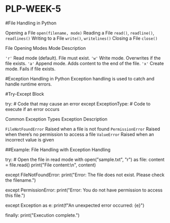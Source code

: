 # PLP-WEEK-5
#File Handling in Python


Opening a File `open(filename, mode)`
Reading a File    `read()`, `readline()`, `readlines()`
Writing to a File `write()`, `writelines()`
Closing a File `close()`

File Opening Modes
 Mode    Description 

 `'r'`  Read mode (default). File must exist. 
 `'w'` Write mode. Overwrites if the file exists. 
`'a'`  Append mode. Adds content to the end of the file. 
 `'x'`  Create mode. Fails if file exists. 

#Exception Handling in Python
Exception handling is used to catch and handle runtime errors.

#Try-Except Block

try:
    # Code that may cause an error
except ExceptionType:
    # Code to execute if an error occurs

Common Exception Types
 Exception  Description 

`FileNotFoundError`  Raised when a file is not found 
`PermissionError`  Raised when there’s no permission to access a file 
`ValueError`  Raised when an incorrect value is given 


##Example: File Handling with Exception Handling

try:
    # Open the file in read mode
    with open("sample.txt", "r") as file:
        content = file.read()
        print("File content:\n", content)
        
except FileNotFoundError:
    print("Error: The file does not exist. Please check the filename.")

except PermissionError:
    print("Error: You do not have permission to access this file.")

except Exception as e:
    print(f"An unexpected error occurred: {e}")

finally:
    print("Execution complete.")
